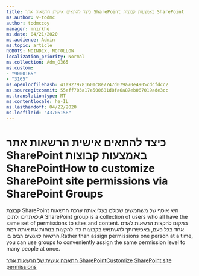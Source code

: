 ```yaml
---
title: כיצד להתאים אישית הרשאות אתר SharePoint באמצעות קבוצות SharePoint
ms.author: v-todmc
author: todmccoy
manager: mnirkhe
ms.date: 04/21/2020
ms.audience: Admin
ms.topic: article
ROBOTS: NOINDEX, NOFOLLOW
localization_priority: Normal
ms.collection: Adm_O365
ms.custom:
- "9000165"
- "3165"
ms.openlocfilehash: 41a9279781601c8e7747d079a70e4905cdcfdcc2
ms.sourcegitcommit: 55eff703a17e500681d8fa6a87eb067019ade3cc
ms.translationtype: MT
ms.contentlocale: he-IL
ms.lasthandoff: 04/22/2020
ms.locfileid: "43705158"
---
```

# <a name="how-to-customize-sharepoint-site-permissions-via-sharepoint-groups"></a><span data-ttu-id="5d4a3-102">כיצד להתאים אישית הרשאות אתר SharePoint באמצעות קבוצות SharePoint</span><span class="sxs-lookup"><span data-stu-id="5d4a3-102">How to customize SharePoint site permissions via SharePoint Groups</span></span> 

<span data-ttu-id="5d4a3-103">קבוצת SharePoint היא אוסף של משתמשים שכולם בעלי אותה ערכת הרשאות לאתרים ולתוכן.</span><span class="sxs-lookup"><span data-stu-id="5d4a3-103">A SharePoint group is a collection of users who all have the same set of permissions to sites and content.</span></span> <span data-ttu-id="5d4a3-104">במקום להקצות הרשאות לאדם אחד בכל פעם, באפשרותך להשתמש בקבוצות כדי להקצות בנוחות את אותה רמת הרשאה לאנשים רבים בו.</span><span class="sxs-lookup"><span data-stu-id="5d4a3-104">Rather than assign permissions one person at a time, you can use groups to conveniently assign the same permission level to many people at once.</span></span>

[<span data-ttu-id="5d4a3-105">התאמה אישית של הרשאות אתר SharePoint</span><span class="sxs-lookup"><span data-stu-id="5d4a3-105">Customize SharePoint site permissions</span></span>](https://docs.microsoft.com/sharepoint/customize-sharepoint-site-permissions)